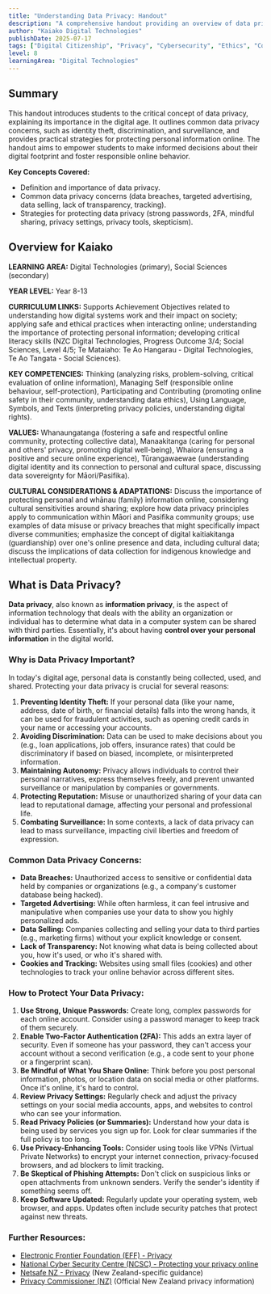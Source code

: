 ```yaml
---
title: "Understanding Data Privacy: Handout"
description: "A comprehensive handout providing an overview of data privacy, its importance, common concerns, and practical strategies for protecting personal information online, designed for digital citizenship education."
author: "Kaiako Digital Technologies"
publishDate: 2025-07-17
tags: ["Digital Citizenship", "Privacy", "Cybersecurity", "Ethics", "Comprehension Handout", "Aotearoa New Zealand Curriculum"]
level: 8
learningArea: "Digital Technologies"
---
```


## Summary

This handout introduces students to the critical concept of data privacy, explaining its importance in the digital age. It outlines common data privacy concerns, such as identity theft, discrimination, and surveillance, and provides practical strategies for protecting personal information online. The handout aims to empower students to make informed decisions about their digital footprint and foster responsible online behavior.

**Key Concepts Covered:**
*   Definition and importance of data privacy.
*   Common data privacy concerns (data breaches, targeted advertising, data selling, lack of transparency, tracking).
*   Strategies for protecting data privacy (strong passwords, 2FA, mindful sharing, privacy settings, privacy tools, skepticism).

## Overview for Kaiako

**LEARNING AREA:** Digital Technologies (primary), Social Sciences (secondary)

**YEAR LEVEL:** Year 8-13

**CURRICULUM LINKS:** Supports Achievement Objectives related to understanding how digital systems work and their impact on society; applying safe and ethical practices when interacting online; understanding the importance of protecting personal information; developing critical literacy skills (NZC Digital Technologies, Progress Outcome 3/4; Social Sciences, Level 4/5; Te Mataiaho: Te Ao Hangarau - Digital Technologies, Te Ao Tangata - Social Sciences).

**KEY COMPETENCIES:** Thinking (analyzing risks, problem-solving, critical evaluation of online information), Managing Self (responsible online behaviour, self-protection), Participating and Contributing (promoting online safety in their community, understanding data ethics), Using Language, Symbols, and Texts (interpreting privacy policies, understanding digital rights).

**VALUES:** Whanaungatanga (fostering a safe and respectful online community, protecting collective data), Manaakitanga (caring for personal and others' privacy, promoting digital well-being), Whaiora (ensuring a positive and secure online experience), Tūrangawaewae (understanding digital identity and its connection to personal and cultural space, discussing data sovereignty for Māori/Pasifika).

**CULTURAL CONSIDERATIONS & ADAPTATIONS:** Discuss the importance of protecting personal and whānau (family) information online, considering cultural sensitivities around sharing; explore how data privacy principles apply to communication within Māori and Pasifika community groups; use examples of data misuse or privacy breaches that might specifically impact diverse communities; emphasize the concept of digital kaitiakitanga (guardianship) over one's online presence and data, including cultural data; discuss the implications of data collection for indigenous knowledge and intellectual property.

## What is Data Privacy?

**Data privacy**, also known as **information privacy**, is the aspect of information technology that deals with the ability an organization or individual has to determine what data in a computer system can be shared with third parties. Essentially, it's about having **control over your personal information** in the digital world.

### Why is Data Privacy Important?

In today's digital age, personal data is constantly being collected, used, and shared. Protecting your data privacy is crucial for several reasons:

1.  **Preventing Identity Theft:** If your personal data (like your name, address, date of birth, or financial details) falls into the wrong hands, it can be used for fraudulent activities, such as opening credit cards in your name or accessing your accounts.
2.  **Avoiding Discrimination:** Data can be used to make decisions about you (e.g., loan applications, job offers, insurance rates) that could be discriminatory if based on biased, incomplete, or misinterpreted information.
3.  **Maintaining Autonomy:** Privacy allows individuals to control their personal narratives, express themselves freely, and prevent unwanted surveillance or manipulation by companies or governments.
4.  **Protecting Reputation:** Misuse or unauthorized sharing of your data can lead to reputational damage, affecting your personal and professional life.
5.  **Combating Surveillance:** In some contexts, a lack of data privacy can lead to mass surveillance, impacting civil liberties and freedom of expression.

### Common Data Privacy Concerns:

*   **Data Breaches:** Unauthorized access to sensitive or confidential data held by companies or organizations (e.g., a company's customer database being hacked).
*   **Targeted Advertising:** While often harmless, it can feel intrusive and manipulative when companies use your data to show you highly personalized ads.
*   **Data Selling:** Companies collecting and selling your data to third parties (e.g., marketing firms) without your explicit knowledge or consent.
*   **Lack of Transparency:** Not knowing what data is being collected about you, how it's used, or who it's shared with.
*   **Cookies and Tracking:** Websites using small files (cookies) and other technologies to track your online behavior across different sites.

### How to Protect Your Data Privacy:

1.  **Use Strong, Unique Passwords:** Create long, complex passwords for each online account. Consider using a password manager to keep track of them securely.
2.  **Enable Two-Factor Authentication (2FA):** This adds an extra layer of security. Even if someone has your password, they can't access your account without a second verification (e.g., a code sent to your phone or a fingerprint scan).
3.  **Be Mindful of What You Share Online:** Think before you post personal information, photos, or location data on social media or other platforms. Once it's online, it's hard to control.
4.  **Review Privacy Settings:** Regularly check and adjust the privacy settings on your social media accounts, apps, and websites to control who can see your information.
5.  **Read Privacy Policies (or Summaries):** Understand how your data is being used by services you sign up for. Look for clear summaries if the full policy is too long.
6.  **Use Privacy-Enhancing Tools:** Consider using tools like VPNs (Virtual Private Networks) to encrypt your internet connection, privacy-focused browsers, and ad blockers to limit tracking.
7.  **Be Skeptical of Phishing Attempts:** Don't click on suspicious links or open attachments from unknown senders. Verify the sender's identity if something seems off.
8.  **Keep Software Updated:** Regularly update your operating system, web browser, and apps. Updates often include security patches that protect against new threats.

### Further Resources:

*   [Electronic Frontier Foundation (EFF) - Privacy](https://www.eff.org/issues/privacy)
*   [National Cyber Security Centre (NCSC) - Protecting your privacy online](https://www.ncsc.gov.uk/collection/top-tips-for-staying-secure-online/protecting-your-privacy-online)
*   [Netsafe NZ - Privacy](https://www.netsafe.org.nz/advice/online-safety-for-parents/privacy/) (New Zealand-specific guidance)
*   [Privacy Commissioner (NZ)](https://www.privacy.org.nz/) (Official New Zealand privacy information)
